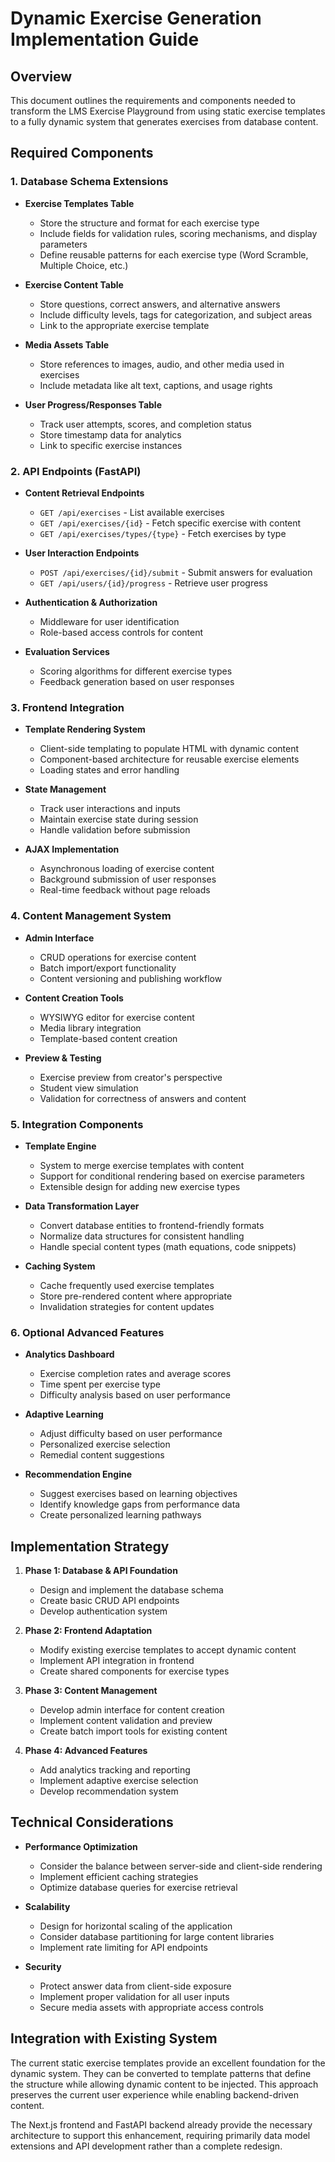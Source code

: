 # Dynamic Exercise Generation Implementation Guide

## Overview

This document outlines the requirements and components needed to transform the LMS Exercise Playground from using static exercise templates to a fully dynamic system that generates exercises from database content.

## Required Components

### 1. Database Schema Extensions

- **Exercise Templates Table**
  - Store the structure and format for each exercise type
  - Include fields for validation rules, scoring mechanisms, and display parameters
  - Define reusable patterns for each exercise type (Word Scramble, Multiple Choice, etc.)

- **Exercise Content Table**
  - Store questions, correct answers, and alternative answers
  - Include difficulty levels, tags for categorization, and subject areas
  - Link to the appropriate exercise template

- **Media Assets Table**
  - Store references to images, audio, and other media used in exercises
  - Include metadata like alt text, captions, and usage rights

- **User Progress/Responses Table**
  - Track user attempts, scores, and completion status
  - Store timestamp data for analytics
  - Link to specific exercise instances

### 2. API Endpoints (FastAPI)

- **Content Retrieval Endpoints**
  - `GET /api/exercises` - List available exercises
  - `GET /api/exercises/{id}` - Fetch specific exercise with content
  - `GET /api/exercises/types/{type}` - Fetch exercises by type

- **User Interaction Endpoints**
  - `POST /api/exercises/{id}/submit` - Submit answers for evaluation
  - `GET /api/users/{id}/progress` - Retrieve user progress

- **Authentication & Authorization**
  - Middleware for user identification
  - Role-based access controls for content

- **Evaluation Services**
  - Scoring algorithms for different exercise types
  - Feedback generation based on user responses

### 3. Frontend Integration

- **Template Rendering System**
  - Client-side templating to populate HTML with dynamic content
  - Component-based architecture for reusable exercise elements
  - Loading states and error handling

- **State Management**
  - Track user interactions and inputs
  - Maintain exercise state during session
  - Handle validation before submission

- **AJAX Implementation**
  - Asynchronous loading of exercise content
  - Background submission of user responses
  - Real-time feedback without page reloads

### 4. Content Management System

- **Admin Interface**
  - CRUD operations for exercise content
  - Batch import/export functionality
  - Content versioning and publishing workflow

- **Content Creation Tools**
  - WYSIWYG editor for exercise content
  - Media library integration
  - Template-based content creation

- **Preview & Testing**
  - Exercise preview from creator's perspective
  - Student view simulation
  - Validation for correctness of answers and content

### 5. Integration Components

- **Template Engine**
  - System to merge exercise templates with content
  - Support for conditional rendering based on exercise parameters
  - Extensible design for adding new exercise types

- **Data Transformation Layer**
  - Convert database entities to frontend-friendly formats
  - Normalize data structures for consistent handling
  - Handle special content types (math equations, code snippets)

- **Caching System**
  - Cache frequently used exercise templates
  - Store pre-rendered content where appropriate
  - Invalidation strategies for content updates

### 6. Optional Advanced Features

- **Analytics Dashboard**
  - Exercise completion rates and average scores
  - Time spent per exercise type
  - Difficulty analysis based on user performance

- **Adaptive Learning**
  - Adjust difficulty based on user performance
  - Personalized exercise selection
  - Remedial content suggestions

- **Recommendation Engine**
  - Suggest exercises based on learning objectives
  - Identify knowledge gaps from performance data
  - Create personalized learning pathways

## Implementation Strategy

1. **Phase 1: Database & API Foundation**
   - Design and implement the database schema
   - Create basic CRUD API endpoints
   - Develop authentication system

2. **Phase 2: Frontend Adaptation**
   - Modify existing exercise templates to accept dynamic content
   - Implement API integration in frontend
   - Create shared components for exercise types

3. **Phase 3: Content Management**
   - Develop admin interface for content creation
   - Implement content validation and preview
   - Create batch import tools for existing content

4. **Phase 4: Advanced Features**
   - Add analytics tracking and reporting
   - Implement adaptive exercise selection
   - Develop recommendation system

## Technical Considerations

- **Performance Optimization**
  - Consider the balance between server-side and client-side rendering
  - Implement efficient caching strategies
  - Optimize database queries for exercise retrieval

- **Scalability**
  - Design for horizontal scaling of the application
  - Consider database partitioning for large content libraries
  - Implement rate limiting for API endpoints

- **Security**
  - Protect answer data from client-side exposure
  - Implement proper validation for all user inputs
  - Secure media assets with appropriate access controls

## Integration with Existing System

The current static exercise templates provide an excellent foundation for the dynamic system. They can be converted to template patterns that define the structure while allowing dynamic content to be injected. This approach preserves the current user experience while enabling backend-driven content.

The Next.js frontend and FastAPI backend already provide the necessary architecture to support this enhancement, requiring primarily data model extensions and API development rather than a complete redesign. 